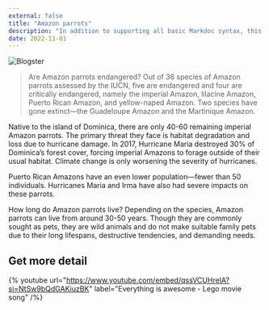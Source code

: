 ```yaml
---
external: false
title: "Amazon parrots"
description: "In addition to supporting all basic Markdoc syntax, this template also supports extended markdown syntax to render custom components."
date: 2022-11-01
---
```


![Blogster](/images/first.png)

>Are Amazon parrots endangered? Out of 36 species of Amazon parrots assessed by the IUCN, five are endangered and four are critically endangered, namely the imperial Amazon, lilacine Amazon, Puerto Rican Amazon, and yellow-naped Amazon. Two species have gone extinct—the Guadeloupe Amazon and the Martinique Amazon.

Native to the island of Dominica, there are only 40-60 remaining imperial Amazon parrots. The primary threat they face is habitat degradation and loss due to hurricane damage. In 2017, Hurricane Maria destroyed 30% of Dominica’s forest cover, forcing imperial Amazons to forage outside of their usual habitat. Climate change is only worsening the severity of hurricanes.

Puerto Rican Amazons have an even lower population—fewer than 50 individuals. Hurricanes Maria and Irma have also had severe impacts on these parrots.

How long do Amazon parrots live? Depending on the species, Amazon parrots can live from around 30-50 years. Though they are commonly sought as pets, they are wild animals and do not make suitable family pets due to their long lifespans, destructive tendencies, and demanding needs.
 

## Get more detail

{% youtube url="https://www.youtube.com/embed/qssVCUHreIA?si=NtSw9bQdGAKiuzBK" label="Everything is awesome - Lego movie song" /%}





